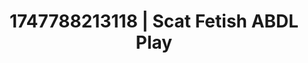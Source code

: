 ---
categories:
- Dominant softness
- Pinay
- Wrestling domination
- Cuckold kink
- Morning seduction
image: /assets/images/1747788213118.jpg
layout: post
seo:
  description: Featured content with sensual Scat Fetish, ABDL Play. HD images available.
  keywords: Scat Fetish, ABDL Play
  og_image: /assets/images/1747788213118.jpg
  schema_type: VisualArtwork
tags:
- ABDL Play
- '#1747788213118'
- Scat Fetish
title: 1747788213118 | Scat Fetish ABDL Play
---